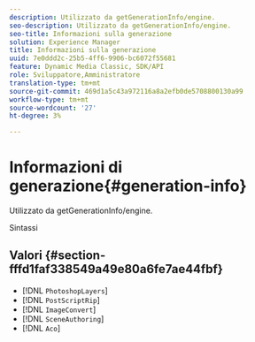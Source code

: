 ```yaml
---
description: Utilizzato da getGenerationInfo/engine.
seo-description: Utilizzato da getGenerationInfo/engine.
seo-title: Informazioni sulla generazione
solution: Experience Manager
title: Informazioni sulla generazione
uuid: 7e0ddd2c-25b5-4ff6-9906-bc6072f55681
feature: Dynamic Media Classic, SDK/API
role: Sviluppatore,Amministratore
translation-type: tm+mt
source-git-commit: 469d1a5c43a972116a8a2efb0de5708800130a99
workflow-type: tm+mt
source-wordcount: '27'
ht-degree: 3%

---
```



# Informazioni di generazione{#generation-info}

Utilizzato da getGenerationInfo/engine.

Sintassi

## Valori {#section-fffd1faf338549a49e80a6fe7ae44fbf}

* [!DNL `PhotoshopLayers`]
* [!DNL `PostScriptRip`]
* [!DNL `ImageConvert`]
* [!DNL `SceneAuthoring`]
* [!DNL `Aco`]

